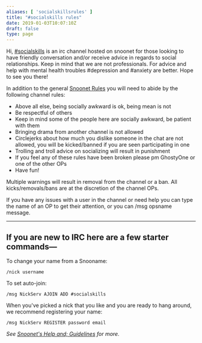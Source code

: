 ```yaml
---
aliases: [ 'socialskillsrules' ]
title: "#socialskills rules"
date: 2019-01-03T10:07:10Z
draft: false
type: page
---
```


Hi, [#socialskills](Webchat.snoonet.org/#socialskills) is an irc channel hosted on snoonet for those looking to have friendly conversation and/or receive advice in regards to social relationships. Keep in mind  that we are not professionals. For advice and help with mental health troubles #depression and #anxiety are better. Hope to see you there!

In addition to the general [Snoonet Rules](https://www.snoonet.org/rules) you will need to abide by the following channel rules:

* Above all else, being socially awkward is ok, being mean is not
* Be respectful of others
* Keep in mind some of the people here are socially awkward, be patient with them
* Bringing drama from another channel is not allowed
* Circlejerks about how much you dislike someone in the chat are not allowed, you will be kicked/banned if you are seen participating in one
* Trolling and troll advice on socializing will result in punishment
* If you feel any of these rules have been broken please pm GhostyOne or one of the other OPs
* Have fun!

Multiple warnings will result in removal from the channel or a ban. All kicks/removals/bans are at the discretion of the channel OPs.

If you have any issues with a user in the channel or need help you can type the name of an OP to get their attention, or you can /msg opsname message.

--------

## If you are new to IRC here are a few starter commands—


   To change your name from a Snooname:

    /nick username

To set auto-join:

    /msg NickServ AJOIN ADD #socialskills

When you've picked a nick that you like and you are ready to hang around, we recommend registering your name:

    /msg NickServ REGISTER password email

*See [Snoonet's Help and; Guidelines](https://www.snoonet.org/help) for more.*
